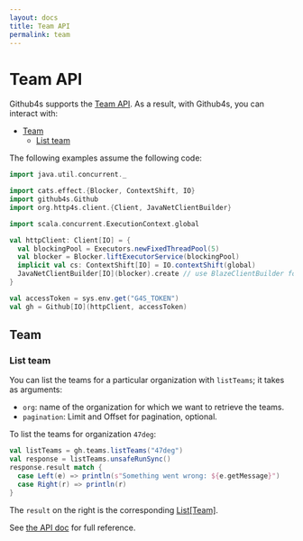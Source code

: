 ```yaml
---
layout: docs
title: Team API
permalink: team
---
```


# Team API

Github4s supports the [Team API](https://developer.github.com/v3/teams/). As a result,
with Github4s, you can interact with:

- [Team](#team)
  - [List team](#list-team)

The following examples assume the following code:

```scala mdoc:silent
import java.util.concurrent._

import cats.effect.{Blocker, ContextShift, IO}
import github4s.Github
import org.http4s.client.{Client, JavaNetClientBuilder}

import scala.concurrent.ExecutionContext.global

val httpClient: Client[IO] = {
  val blockingPool = Executors.newFixedThreadPool(5)
  val blocker = Blocker.liftExecutorService(blockingPool)
  implicit val cs: ContextShift[IO] = IO.contextShift(global)
  JavaNetClientBuilder[IO](blocker).create // use BlazeClientBuilder for production use
}

val accessToken = sys.env.get("G4S_TOKEN")
val gh = Github[IO](httpClient, accessToken)
```

## Team

### List team

You can list the teams for a particular organization with `listTeams`; it takes as arguments:

- `org`: name of the organization for which we want to retrieve the teams.
- `pagination`: Limit and Offset for pagination, optional.

To list the teams for organization `47deg`:

```scala mdoc:compile-only
val listTeams = gh.teams.listTeams("47deg")
val response = listTeams.unsafeRunSync()
response.result match {
  case Left(e) => println(s"Something went wrong: ${e.getMessage}")
  case Right(r) => println(r)
}
```

The `result` on the right is the corresponding [List[Team]][team-scala].

See [the API doc](https://developer.github.com/v3/teams/#list-teams) for full reference.


[team-scala]: https://github.com/47degrees/github4s/blob/master/github4s/src/main/scala/github4s/domain/Team.scala
